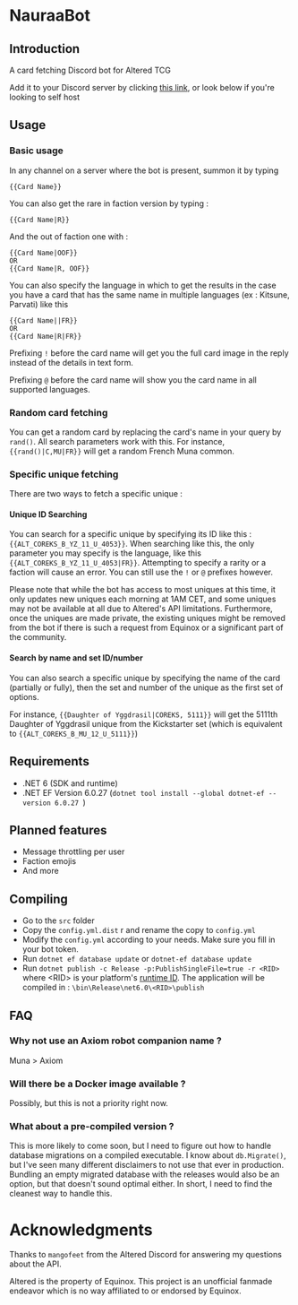# NauraaBot

## Introduction

A card fetching Discord bot for Altered TCG

Add it to your Discord server by clicking [this link](https://discord.com/oauth2/authorize?client_id=1214980379216318606&permissions=824633838592&scope=bot), or look below if you're looking to self host

## Usage

### Basic usage
In any channel on a server where the bot is present, summon it by typing

```
{{Card Name}}
```

You can also get the rare in faction version by typing :

```
{{Card Name|R}}
``` 

And the out of faction one with :

```
{{Card Name|OOF}}
OR
{{Card Name|R, OOF}}
```

You can also specify the language in which to get the results in the case you have a card that has the same name in multiple languages (ex : Kitsune, Parvati) like this
```
{{Card Name||FR}}
OR
{{Card Name|R|FR}}
```

Prefixing `!` before the card name will get you the full card image in the reply instead of the details in text form.

Prefixing `@` before the card name will show you the card name in all supported languages.

### Random card fetching

You can get a random card by replacing the card's name in your query by `rand()`. All search parameters work with this. For instance, `{{rand()|C,MU|FR}}` will get a random French Muna common.

### Specific unique fetching

There are two ways to fetch a specific unique :

#### Unique ID Searching

You can search for a specific unique by specifying its ID like this : `{{ALT_COREKS_B_YZ_11_U_4053}}`. When searching like this, the only parameter you may specify is the language, like this `{{ALT_COREKS_B_YZ_11_U_4053|FR}}`. Attempting to specify a rarity or a faction will cause an error. You can still use the `!` or `@` prefixes however.

Please note that while the bot has access to most uniques at this time, it only updates new uniques each morning at 1AM CET, and some uniques may not be available at all due to Altered's API limitations. Furthermore, once the uniques are made private, the existing uniques might be removed from the bot if there is such a request from Equinox or a significant part of the community.

#### Search by name and set ID/number

You can also search a specific unique by specifying the name of the card (partially or fully), then the set and number of the unique as the first set of options. 

For instance, `{{Daughter of Yggdrasil|COREKS, 5111}}` will get the 5111th Daughter of Yggdrasil unique from the Kickstarter set (which is equivalent to `{{ALT_COREKS_B_MU_12_U_5111}}`)

## Requirements

- .NET 6 (SDK and runtime)
- .NET EF Version 6.0.27 (`dotnet tool install --global dotnet-ef --version 6.0.27 `)

## Planned features

- Message throttling per user
- Faction emojis
- And more

## Compiling

- Go to the `src` folder
- Copy the `config.yml.dist` r and rename the copy to `config.yml`
- Modify the `config.yml` according to your needs. Make sure you fill in your bot token.
- Run `dotnet ef database update` or `dotnet-ef database update`
- Run `dotnet publish -c Release -p:PublishSingleFile=true -r <RID>` where \<RID\> is your platform's [runtime ID](https://learn.microsoft.com/en-us/dotnet/core/rid-catalog). The application will be compiled in : `\bin\Release\net6.0\<RID>\publish`

## FAQ

### Why not use an Axiom robot companion name ?

Muna > Axiom

### Will there be a Docker image available ?

Possibly, but this is not a priority right now.

### What about a pre-compiled version ?

This is more likely to come soon, but I need to figure out how to handle database migrations on a compiled executable. I know about `db.Migrate()`, but I've seen many different disclaimers to not use that ever in production. Bundling an empty migrated database with the releases would also be an option, but that doesn't sound optimal either. In short, I need to find the cleanest way to handle this.

# Acknowledgments

Thanks to `mangofeet` from the Altered Discord for answering my questions about the API.

Altered is the property of Equinox. This project is an unofficial fanmade endeavor which is no way affiliated to or endorsed by Equinox.
